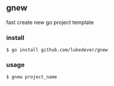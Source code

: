 ## gnew

fast create new go project template

### install

```shell
$ go install github.com/lukedever/gnew
```

### usage

```shell
$ gnew project_name
```